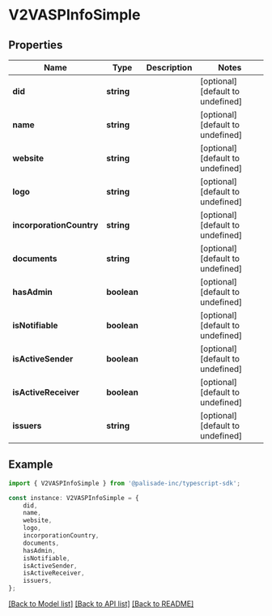 # V2VASPInfoSimple


## Properties

Name | Type | Description | Notes
------------ | ------------- | ------------- | -------------
**did** | **string** |  | [optional] [default to undefined]
**name** | **string** |  | [optional] [default to undefined]
**website** | **string** |  | [optional] [default to undefined]
**logo** | **string** |  | [optional] [default to undefined]
**incorporationCountry** | **string** |  | [optional] [default to undefined]
**documents** | **string** |  | [optional] [default to undefined]
**hasAdmin** | **boolean** |  | [optional] [default to undefined]
**isNotifiable** | **boolean** |  | [optional] [default to undefined]
**isActiveSender** | **boolean** |  | [optional] [default to undefined]
**isActiveReceiver** | **boolean** |  | [optional] [default to undefined]
**issuers** | **string** |  | [optional] [default to undefined]

## Example

```typescript
import { V2VASPInfoSimple } from '@palisade-inc/typescript-sdk';

const instance: V2VASPInfoSimple = {
    did,
    name,
    website,
    logo,
    incorporationCountry,
    documents,
    hasAdmin,
    isNotifiable,
    isActiveSender,
    isActiveReceiver,
    issuers,
};
```

[[Back to Model list]](../README.md#documentation-for-models) [[Back to API list]](../README.md#documentation-for-api-endpoints) [[Back to README]](../README.md)
